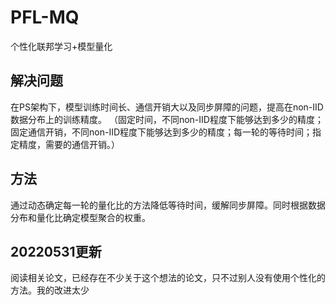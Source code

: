 # PFL-MQ

个性化联邦学习+模型量化

## 解决问题

在PS架构下，模型训练时间长、通信开销大以及同步屏障的问题，提高在non-IID数据分布上的训练精度。 （固定时间，不同non-IID程度下能够达到多少的精度；固定通信开销，不同non-IID程度下能够达到多少的精度；每一轮的等待时间；指定精度，需要的通信开销。）

## 方法

通过动态确定每一轮的量化比的方法降低等待时间，缓解同步屏障。同时根据数据分布和量化比确定模型聚合的权重。


## 20220531更新

阅读相关论文，已经存在不少关于这个想法的论文，只不过别人没有使用个性化的方法。我的改进太少
